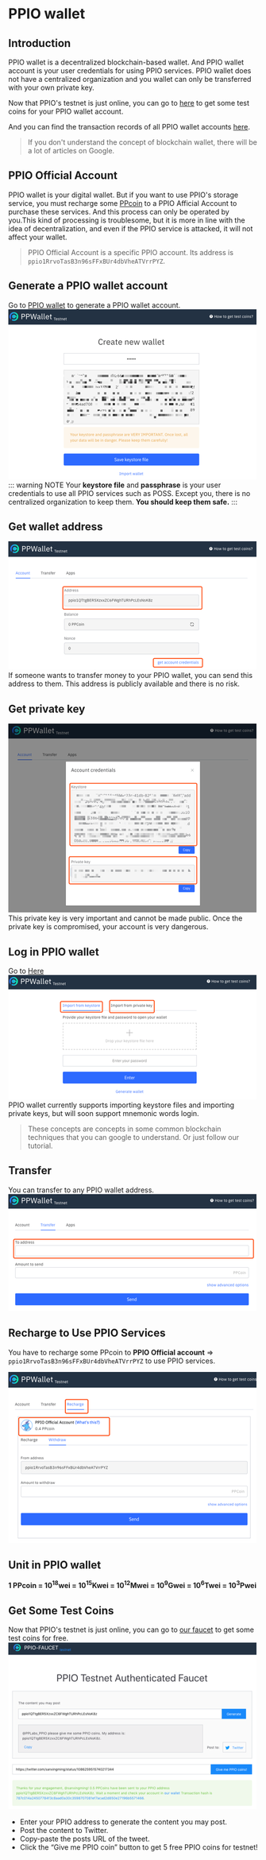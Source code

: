 # PPIO wallet
## Introduction
PPIO wallet is a decentralized blockchain-based wallet. And PPIO wallet account is your user credentials for using PPIO services. PPIO wallet does not have a centralized organization and you wallet can only be transferred with your own private key.

Now that PPIO's testnet is just online, you can go to [here](https://faucet.testnet.pp.io) to get some test coins for your PPIO wallet account.

And you can find the transaction records of all PPIO wallet accounts [here](https://explorer.testnet.pp.io).

> If you don't understand the concept of blockchain wallet, there will be a lot of articles on Google.

## PPIO Official Account
PPIO wallet is your digital wallet. But if you want to use PPIO's storage service, you must recharge some [PPcoin](#unit-in-ppio-wallet) to a PPIO Afficial Account to purchase these services. And this process can only be operated by you.This kind of processing is troublesome, but it is more in line with the idea of decentralization, and even if the PPIO service is attacked, it will not affect your wallet.

> PPIO Official Account is a specific PPIO account. Its address is `ppio1RrvoTasB3n96sFFxBUr4dbVheATVrrPYZ`.

## Generate a PPIO wallet account
Go to [PPIO wallet](https://wallet.testnet.pp.io/#/new/create) to generate a PPIO wallet account.
![generate PPIO wallet](../Images/generate-wallet.png)  
::: warning NOTE
Your **keystore file** and **passphrase** is your user credentials to use all PPIO services such as POSS. Except you, there is no centralized organization to keep them. **You should keep them safe.**
:::

## Get wallet address  
![get wallet address](../Images/wallet-address.png)
If someone wants to transfer money to your PPIO wallet, you can send this address to them. This address is publicly available and there is no risk.

## Get private key
![get private key](../Images/get-keystore.png)
This private key is very important and cannot be made public. Once the private key is compromised, your account is very dangerous.

## Log in PPIO wallet
Go to [Here](https://wallet.testnet.pp.io/)
![import wallet](../Images/import-wallet.png)
PPIO wallet currently supports importing keystore files and importing private keys, but will soon support mnemonic words login.
> These concepts are concepts in some common blockchain techniques that you can google to understand. Or just follow our tutorial.

## Transfer
You can transfer to any PPIO wallet address.
![wallet transfer](../Images/wallet-transfer.png)

## Recharge to Use PPIO Services
You have to recharge some PPcoin to **PPIO Official account** => `ppio1RrvoTasB3n96sFFxBUr4dbVheATVrrPYZ` to use PPIO services.

![import wallet](../Images/recharge-ppio-service.png)

## Unit in PPIO wallet
 **1 PPcoin = 10<sup>18</sup>wei = 10<sup>15</sup>Kwei = 10<sup>12</sup>Mwei = 10<sup>9</sup>Gwei = 10<sup>6</sup>Twei = 10<sup>3</sup>Pwei**

## Get Some Test Coins
Now that PPIO's testnet is just online, you can go to [our faucet](https://faucet.testnet.pp.io) to get some test coins for free.
![get coins from faucet](../Images/faucet.png)  
- Enter your PPIO address to generate the content you may post.
- Post the content to Twitter.
- Copy-paste the posts URL of the tweet.
- Click the “Give me PPIO coin” button to get 5 free PPIO coins for testnet!
